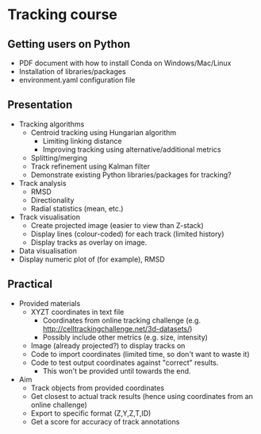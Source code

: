 # Tracking course
## Getting users on Python
- PDF document with how to install Conda on Windows/Mac/Linux
- Installation of libraries/packages
- environment.yaml configuration file

## Presentation
- Tracking algorithms
  - Centroid tracking using Hungarian algorithm
    - Limiting linking distance
    - Improving tracking using alternative/additional metrics
  - Splitting/merging
  - Track refinement using Kalman filter
  - Demonstrate existing Python libraries/packages for tracking?
- Track analysis
  - RMSD
  - Directionality
  - Radial statistics (mean, etc.)
- Track visualisation
  - Create projected image (easier to view than Z-stack)
  - Display lines (colour-coded) for each track (limited history)
  - Display tracks as overlay on image.
- Data visualisation
 - Display numeric plot of (for example), RMSD

## Practical
- Provided materials
  - XYZT coordinates in text file
    - Coordinates from online tracking challenge (e.g. http://celltrackingchallenge.net/3d-datasets/)
    - Possibly include other metrics (e.g. size, intensity)
  - Image (already projected?) to display tracks on
  - Code to import coordinates (limited time, so don't want to waste it)
  - Code to test output coordinates against "correct" results.
    - This won't be provided until towards the end.
- Aim
  - Track objects from provided coordinates
  - Get closest to actual track results (hence using coordinates from an online challenge)
  - Export to specific format (Z,Y,Z,T,ID)
  - Get a score for accuracy of track annotations
